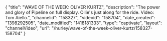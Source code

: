 {
    "title": "WAVE OF THE WEEK: OLIVER KURTZ",
    "description": "The power and glory of Pipeline on full display. Ollie's just along for the ride. Video: Tom Aiello.",
    "channelid": "158327",
    "videoid": "158704",
    "date_created": "1398292505",
    "date_modified": "1418181333",
    "type": "captivate",
    "layout": "channelVideo",
    "url": "\/hurley\/wave-of-the-week-oliver-kurtz\/158327-158704"
}